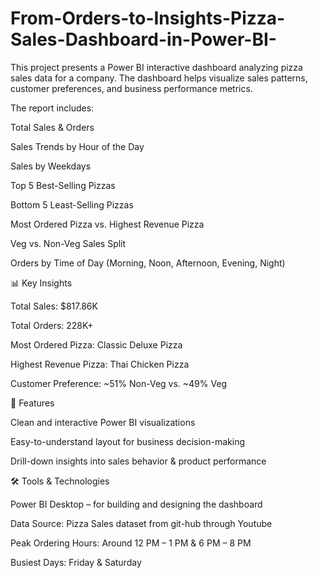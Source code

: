 # From-Orders-to-Insights-Pizza-Sales-Dashboard-in-Power-BI-
This project presents a Power BI interactive dashboard analyzing pizza sales data for a company. The dashboard helps visualize sales patterns, customer preferences, and business performance metrics.

The report includes:

Total Sales & Orders

Sales Trends by Hour of the Day

Sales by Weekdays

Top 5 Best-Selling Pizzas

Bottom 5 Least-Selling Pizzas

Most Ordered Pizza vs. Highest Revenue Pizza

Veg vs. Non-Veg Sales Split

Orders by Time of Day (Morning, Noon, Afternoon, Evening, Night)

📊 Key Insights

Total Sales: $817.86K

Total Orders: 228K+

Most Ordered Pizza: Classic Deluxe Pizza

Highest Revenue Pizza: Thai Chicken Pizza

Customer Preference: ~51% Non-Veg vs. ~49% Veg


🚀 Features

Clean and interactive Power BI visualizations

Easy-to-understand layout for business decision-making

Drill-down insights into sales behavior & product performance


🛠️ Tools & Technologies

Power BI Desktop – for building and designing the dashboard

Data Source: Pizza Sales dataset from git-hub through Youtube




Peak Ordering Hours: Around 12 PM – 1 PM & 6 PM – 8 PM

Busiest Days: Friday & Saturday
